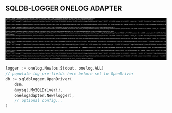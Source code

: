 ## SQLDB-LOGGER ONELOG ADAPTER

![stdout sample](./onelog.jpg?raw=true "stdout output")

```go
logger := onelog.New(os.Stdout, onelog.ALL)
// populate log pre-fields here before set to OpenDriver
db := sqldblogger.OpenDriver(
    dsn,
    &mysql.MySQLDriver{},
    onelogadapter.New(logger),
    // optional config...
)
```